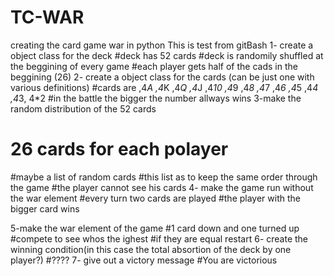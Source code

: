 # TC-WAR
creating the card game war in python
This is test from gitBash
1- create a object class for the deck
#deck has 52 cards
#deck is randomily shuffled at the beggining of every game
#each player gets half of the cads in the beggining (26)
2- create a object class for the cards (can be just one with various definitions)
#cards are ,4*A ,4*K ,4*Q ,4*J ,4*10 ,4*9 ,4*8 ,4*7 ,4*6 ,4*5 ,4*4 ,4*3, 4*2
#in the battle the bigger the number allways wins
3-make the random distribution of the 52 cards
# 26 cards for each polayer
#maybe a list of random cards 
#this list as to keep the same order through the game
#the player cannot see his cards
4- make the game run without the war element
#every turn two cards are played
#the player with the bigger card wins

5-make the war element of the game
#1 card down and one turned up
#compete to see whos the ighest
#if they are equal restart
6- create the winning condition(in this case the total absortion of the deck by one player?)
#????
7- give out a victory message
#You are victorious
